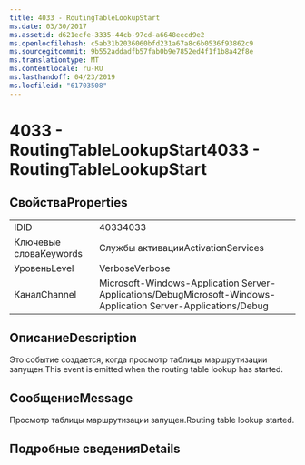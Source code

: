 ```yaml
---
title: 4033 - RoutingTableLookupStart
ms.date: 03/30/2017
ms.assetid: d621ecfe-3335-44cb-97cd-a6648eecd9e2
ms.openlocfilehash: c5ab31b2036060bfd231a67a8c6b0536f93862c9
ms.sourcegitcommit: 9b552addadfb57fab0b9e7852ed4f1f1b8a42f8e
ms.translationtype: MT
ms.contentlocale: ru-RU
ms.lasthandoff: 04/23/2019
ms.locfileid: "61703508"
---
```

# <a name="4033---routingtablelookupstart"></a><span data-ttu-id="a4e7e-102">4033 - RoutingTableLookupStart</span><span class="sxs-lookup"><span data-stu-id="a4e7e-102">4033 - RoutingTableLookupStart</span></span>
## <a name="properties"></a><span data-ttu-id="a4e7e-103">Свойства</span><span class="sxs-lookup"><span data-stu-id="a4e7e-103">Properties</span></span>  
  
|||  
|-|-|  
|<span data-ttu-id="a4e7e-104">ID</span><span class="sxs-lookup"><span data-stu-id="a4e7e-104">ID</span></span>|<span data-ttu-id="a4e7e-105">4033</span><span class="sxs-lookup"><span data-stu-id="a4e7e-105">4033</span></span>|  
|<span data-ttu-id="a4e7e-106">Ключевые слова</span><span class="sxs-lookup"><span data-stu-id="a4e7e-106">Keywords</span></span>|<span data-ttu-id="a4e7e-107">Службы активации</span><span class="sxs-lookup"><span data-stu-id="a4e7e-107">ActivationServices</span></span>|  
|<span data-ttu-id="a4e7e-108">Уровень</span><span class="sxs-lookup"><span data-stu-id="a4e7e-108">Level</span></span>|<span data-ttu-id="a4e7e-109">Verbose</span><span class="sxs-lookup"><span data-stu-id="a4e7e-109">Verbose</span></span>|  
|<span data-ttu-id="a4e7e-110">Канал</span><span class="sxs-lookup"><span data-stu-id="a4e7e-110">Channel</span></span>|<span data-ttu-id="a4e7e-111">Microsoft-Windows-Application Server-Applications/Debug</span><span class="sxs-lookup"><span data-stu-id="a4e7e-111">Microsoft-Windows-Application Server-Applications/Debug</span></span>|  
  
## <a name="description"></a><span data-ttu-id="a4e7e-112">Описание</span><span class="sxs-lookup"><span data-stu-id="a4e7e-112">Description</span></span>  
 <span data-ttu-id="a4e7e-113">Это событие создается, когда просмотр таблицы маршрутизации запущен.</span><span class="sxs-lookup"><span data-stu-id="a4e7e-113">This event is emitted when the routing table lookup has started.</span></span>  
  
## <a name="message"></a><span data-ttu-id="a4e7e-114">Сообщение</span><span class="sxs-lookup"><span data-stu-id="a4e7e-114">Message</span></span>  
 <span data-ttu-id="a4e7e-115">Просмотр таблицы маршрутизации запущен.</span><span class="sxs-lookup"><span data-stu-id="a4e7e-115">Routing table lookup started.</span></span>  
  
## <a name="details"></a><span data-ttu-id="a4e7e-116">Подробные сведения</span><span class="sxs-lookup"><span data-stu-id="a4e7e-116">Details</span></span>
